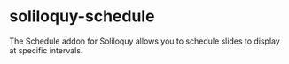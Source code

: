 soliloquy-schedule
==================

The Schedule addon for Soliloquy allows you to schedule slides to display at specific intervals.
